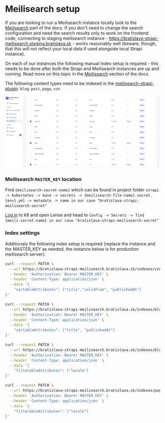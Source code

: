# Meilisearch setup

If you are looking to run a Meilisearch instance locally look to the [Meilisearch](../meilisearch) part of the docs. If you don't need to change the search configuration and need the search results only to work on the frontend code, connecting to staging meilisearch instance - https://bratislava-strapi-meilisearch.staging.bratislava.sk - works reasonably well (beware, though, that this will not reflect your local data if used alongside local Strapi instance).

On each of our instances the following manual index setup is required - this needs to be done after both the Strapi and Meilisearch instances are up and running. Read more on this topic in the [Meilisearch](../meilisearch) section of the docs.

The following content types need to be indexed in the [meilisearch-strapi-plugin](https://github.com/meilisearch/strapi-plugin-meilisearch): `blog-post`, `page`, `vzn`

![Meilisearch plugin screenshot](./assets/meili-plugin.png)

### Meilisearch `MASTER_KEY` location

Find `{meilisearch-secret-name}` which can be found in project folder `strapi -> kubernetes -> base -> secrets -> {meilisearch-file-name}.secret.{env}.yml -> metadata -> name in our case "bratislava-strapi-meilisearch-secret"`

[Log in](../../onboarding/kubernetes-lens-setup) to k8 and open Lense and head to `Config -> Secrets -> find {meili-secret-name} in our case "bratislava-strapi-meilisearch-secret"`

### Index settings

Additionaly the following index setup is required (replace the instance and the MASTER_KEY as needed, the instance below is for production meilisearch server):

```bash
curl --request PATCH \
  --url https://bratislava-strapi-meilisearch.bratislava.sk/indexes/vzn/settings \
  --header 'Authorization: Bearer MASTER_KEY' \
  --header 'Content-Type: application/json' \
  --data '{
	"sortableAttributes": ["title","validFrom", "publishedAt"]
}'
```

```bash
curl --request PATCH \
  --url https://bratislava-strapi-meilisearch.bratislava.sk/indexes/blog-post/settings \
  --header 'Authorization: Bearer MASTER_KEY' \
  --header 'Content-Type: application/json' \
  --data '{
	"sortableAttributes": ["title", "publishedAt"]
}'
```

```bash
curl --request PATCH \
  --url https://bratislava-strapi-meilisearch.bratislava.sk/indexes/blog-post/settings \
  --header 'Authorization: Bearer MASTER_KEY' \
  --header 'Content-Type: application/json' \
  --data '{
	"filterableAttributes": ["locale"]
}'
```

```bash
curl --request PATCH \
  --url https://bratislava-strapi-meilisearch.bratislava.sk/indexes/page/settings \
  --header 'Authorization: Bearer MASTER_KEY' \
  --header 'Content-Type: application/json' \
  --data '{
	"filterableAttributes": ["locale"]
}'
```
